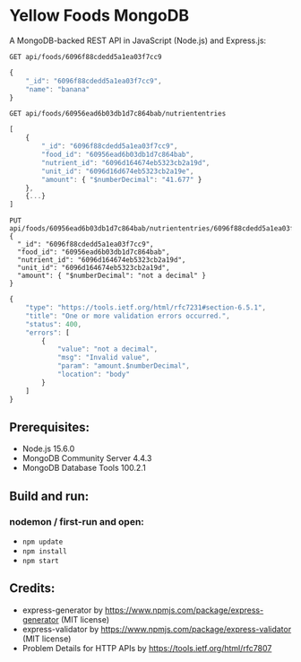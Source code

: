 # Yellow Foods MongoDB
A MongoDB-backed REST API in JavaScript (Node.js) and Express.js:
```HTTP
GET api/foods/6096f88cdedd5a1ea03f7cc9
```

```JavaScript
{
    "_id": "6096f88cdedd5a1ea03f7cc9",
    "name": "banana"
}
```

```HTTP
GET api/foods/60956ead6b03db1d7c864bab/nutriententries
```

```JavaScript
[
    {
        "_id": "6096f88cdedd5a1ea03f7cc9",
        "food_id": "60956ead6b03db1d7c864bab",
        "nutrient_id": "6096d164674eb5323cb2a19d",
        "unit_id": "6096d16d674eb5323cb2a19e",
        "amount": { "$numberDecimal": "41.677" }
    },
    {...}
]
```

```HTTP
PUT api/foods/60956ead6b03db1d7c864bab/nutriententries/6096f88cdedd5a1ea03f7cc9
{
  "_id": "6096f88cdedd5a1ea03f7cc9",
  "food_id": "60956ead6b03db1d7c864bab",
  "nutrient_id": "6096d164674eb5323cb2a19d",
  "unit_id": "6096d164674eb5323cb2a19d",
  "amount": { "$numberDecimal": "not a decimal" }
}
```

```JavaScript
{
    "type": "https://tools.ietf.org/html/rfc7231#section-6.5.1",
    "title": "One or more validation errors occurred.",
    "status": 400,
    "errors": [
        {
            "value": "not a decimal",
            "msg": "Invalid value",
            "param": "amount.$numberDecimal",
            "location": "body"
        }
    ]
}
```

## Prerequisites:
- Node.js 15.6.0
- MongoDB Community Server 4.4.3
- MongoDB Database Tools 100.2.1

## Build and run:
### nodemon / first-run and open:
- `npm update`
- `npm install`
- `npm start`

## Credits:
- express-generator by https://www.npmjs.com/package/express-generator (MIT license)
- express-validator by https://www.npmjs.com/package/express-validator (MIT license)
- Problem Details for HTTP APIs by https://tools.ietf.org/html/rfc7807
